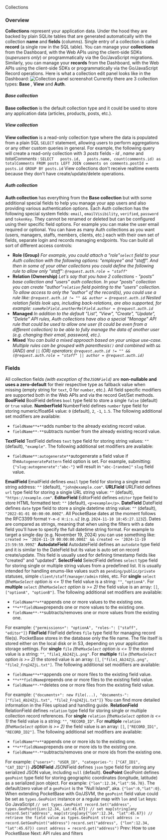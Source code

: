 Collections
###  Overview 
**Collections** represent your application data. Under the hood they are backed by plain SQLite tables that are generated automatically with the collection **name** and **fields** (columns).
Single entry of a collection is called **record** (a single row in the SQL table).
You can manage your **collections** from the Dashboard, with the Web APIs using the client-side SDKs (_superusers only_) or programmatically via the Go/JavaScript migrations.
Similarly, you can manage your **records** from the Dashboard, with the Web APIs using the client-side SDKs or programmatically via the Go/JavaScript Record operations.
Here is what a collection edit panel looks like in the Dashboard:
![Collection panel screenshot](https://pocketbase.io/images/screenshots/collection-panel.png)
Currently there are 3 collection types: **Base** , **View** and **Auth**.
#####  Base collection 
**Base collection** is the default collection type and it could be used to store any application data (articles, products, posts, etc.).
#####  View collection 
**View collection** is a read-only collection type where the data is populated from a plain SQL `SELECT` statement, allowing users to perform aggregations or any other custom queries in general. For example, the following query will create a read-only collection with 3 _posts_ fields - _id_ , _name_ and _totalComments_ :
`SELECT   posts.id,   posts.name, count(comments.id) as totalComments FROM posts LEFT JOIN comments on comments.postId = posts.id GROUP BY posts.id`
View collections don't receive realtime events because they don't have create/update/delete operations.
#####  Auth collection 
**Auth collection** has everything from the **Base collection** but with some additional special fields to help you manage your app users and also providing various authentication options.
Each Auth collection has the following special system fields: `email`, `emailVisibility`, `verified`, `password` and `tokenKey`. They cannot be renamed or deleted but can be configured using their specific field options. For example you can make the user email required or optional.
You can have as many Auth collections as you want (users, managers, staffs, members, clients, etc.) each with their own set of fields, separate login and records managing endpoints.
You can build all sort of different access controls:
  * **Role (Group)** _For example, you could attach a "role"`select` field to your Auth collection with the following options: "employee" and "staff". And then in some of your other collections you could define the following rule to allow only "staff": `@request.auth.role = "staff"`_
  * **Relation (Ownership)** _Let's say that you have 2 collections - "posts" base collection and "users" auth collection. In your "posts" collection you can create "author"`relation` field pointing to the "users" collection. To allow access to only the "author" of the record(s), you could use a rule like: `@request.auth.id != "" && author = @request.auth.id` Nested relation fields look ups, including back-relations, are also supported, for example: `someRelField.anotherRelField.author = @request.auth.id`_
  * **Managed** _In addition to the default "List", "View", "Create", "Update", "Delete" API rules, Auth collections have also a special "Manage" API rule that could be used to allow one user (it could be even from a different collection) to be able to fully manage the data of another user (e.g. changing their email, password, etc.)._
  * **Mixed** _You can build a mixed approach based on your unique use-case. Multiple rules can be grouped with parenthesis`()` and combined with `&&` (AND) and `||` (OR) operators: `@request.auth.id != "" && (@request.auth.role = "staff" || author = @request.auth.id)`_


###  Fields 
All collection fields _(with exception of the`JSONField`)_ are **non-nullable and uses a zero-default** for their respective type as fallback value when missing (empty string for `text`, 0 for `number`, etc.).
All field specific modifiers are supported both in the Web APIs and via the record Get/Set methods.
**BoolField**
BoolField defines `bool` type field to store a single `false` (default) or `true` value.
**NumberField**
NumberField defines `number` type field for storing numeric/float64 value: `0` (default), `2`, `-1`, `1.5`.
The following additional set modifiers are available:
  * `fieldName**+**`adds number to the already existing record value.
  * `fieldName**-**`subtracts number from the already existing record value.


**TextField**
TextField defines `text` type field for storing string values: `""` (default), `"example"`.
The following additional set modifiers are available:
  * `fieldName**:autogenerate**`autogenerate a field value if the`AutogeneratePattern` field option is set. For example, submitting: `{"slug:autogenerate":"abc-"}` will result in `"abc-[random]"` `slug` field value.


**EmailField**
EmailField defines `email` type field for storing a single email string address: `""` (default), `"john@example.com"`.
**URLField**
URLField defines `url` type field for storing a single URL string value: `""` (default), `"https://example.com"`.
**EditorField**
EditorField defines `editor` type field to store HTML formatted text: `""` (default), `<p>example</p>`.
**DateField**
DateField defines `date` type field to store a single datetime string value: `""` (default), `"2022-01-01 00:00:00.000Z"`.
All PocketBase dates at the moment follows the RFC3399 format `Y-m-d H:i:s.uZ` (e.g. `2024-11-10 18:45:27.123Z`).
Dates are compared as strings, meaning that when using the filters with a date field you'll have to specify the full datetime string format. For example to target a single day (e.g. November 19, 2024) you can use something like: `created >= '2024-11-19 00:00:00.000Z' && created <= '2024-11-19 23:59:59.999Z'`
**AutodateField**
AutodateField defines an `autodate` type field and it is similar to the DateField but its value is auto set on record create/update.
This field is usually used for defining timestamp fields like "created" and "updated".
**SelectField**
SelectField defines `select` type field for storing single or multiple string values from a predefined list.
It is usually intended for handling enums-like values such as `pending/public/private` statuses, simple `client/staff/manager/admin` roles, etc.
For **single** `select` _(the`MaxSelect` option is <= 1)_ the field value is a string: `""`, `"optionA"`.
For **multiple** `select` _(the`MaxSelect` option is >= 2)_ the field value is an array: `[]`, `["optionA", "optionB"]`.
The following additional set modifiers are available:
  * `fieldName**+**`appends one or more values to the existing one.
  * `**+**fieldName`prepends one or more values to the existing one.
  * `fieldName**-**`subtracts/removes one or more values from the existing one.


For example: `{"permissions+": "optionA", "roles-": ["staff", "editor"]}`
**FileField**
FileField defines `file` type field for managing record file(s).
PocketBase stores in the database only the file name. The file itself is stored either on the local disk or in S3, depending on your application storage settings.
For **single** `file` _(the`MaxSelect` option is <= 1)_ the stored value is a string: `""`, `"file1_Ab24ZjL.png"`.
For **multiple** `file` _(the`MaxSelect` option is >= 2)_ the stored value is an array: `[]`, `["file1_Ab24ZjL.png", "file2_Frq24ZjL.txt"]`.
The following additional set modifiers are available:
  * `fieldName**+**`appends one or more files to the existing field value.
  * `**+**fieldName`prepends one or more files to the existing field value.
  * `fieldName**-**`deletes one or more files from the existing field value.


For example: `{"documents+": new File(...), "documents-": ["file1_Ab24ZjL.txt", "file2_Frq24ZjL.txt"]}`
You can find more detailed information in the Files upload and handling guide.
**RelationField**
RelationField defines `relation` type field for storing single or multiple collection record references.
For **single** `relation` _(the`MaxSelect` option is <= 1)_ the field value is a string: `""`, `"RECORD_ID"`.
For **multiple** `relation` _(the`MaxSelect` option is >= 2)_ the field value is an array: `[]`, `["RECORD_ID1", "RECORD_ID2"]`.
The following additional set modifiers are available:
  * `fieldName**+**`appends one or more ids to the existing one.
  * `**+**fieldName`prepends one or more ids to the existing one.
  * `fieldName**-**`subtracts/removes one or more ids from the existing one.


For example: `{"users+": "USER_ID", "categories-": ["CAT_ID1", "CAT_ID2"]}`
**JSONField**
JSONField defines `json` type field for storing any serialized JSON value, including `null` (default).
**GeoPoint**
GeoPoint defines `geoPoint` type field for storing geographic coordinates (longitude, latitude) as a serialized json object. For example: `{"lon":12.34,"lat":56.78}`.
The default/zero value of a `geoPoint` is the "Null Island", aka. `{"lon":0,"lat":0}`.
When extending PocketBase with Go/JSVM, the `geoPoint` field value could be set as `types.GeoPoint` instance or a regular map with `lon` and `lat` keys:
Go
JavaScript
`// set types.GeoPoint record.Set("address", types.GeoPoint{Lon:12.34, Lat:45.67}) // set map[string]any record.Set("address", map[string]any{"lon":12.34, "lat":45.67}) // retrieve the field value as types.GeoPoint struct address := record.GetGeoPoint("address")`
`record.set("address", {"lon":12.34, "lat":45.67}) const address = record.get("address")`
Prev: How to use PocketBase Next: API rules and filters
